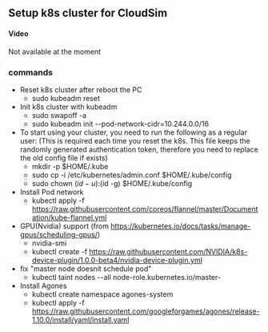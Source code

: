 ## Setup k8s cluster for CloudSim

#### Video

Not available at the moment

### commands

* Reset k8s cluster after reboot the PC
  * sudo kubeadm reset
* Init k8s cluster with kubeadm
  * sudo swapoff -a
  * sudo kubeadm init --pod-network-cidr=10.244.0.0/16
* To start using your cluster, you need to run the following as a regular user: (This is required each time you reset the k8s. This file keeps the randomly generated authentication token, therefore you need to replace the old config file if exists)
  * mkdir -p $HOME/.kube
  * sudo cp -i /etc/kubernetes/admin.conf $HOME/.kube/config
  * sudo chown $(id -u):$(id -g) $HOME/.kube/config
* Install Pod network
  * kubectl apply -f https://raw.githubusercontent.com/coreos/flannel/master/Documentation/kube-flannel.yml
* GPU(Nvidia) support (from https://kubernetes.io/docs/tasks/manage-gpus/scheduling-gpus/)
  * nvidia-smi
  * kubectl create -f https://raw.githubusercontent.com/NVIDIA/k8s-device-plugin/1.0.0-beta4/nvidia-device-plugin.yml
* fix "master node doesnít schedule pod"
  * kubectl taint nodes --all node-role.kubernetes.io/master-
* Install Agones
  * kubectl create namespace agones-system
  * kubectl apply -f https://raw.githubusercontent.com/googleforgames/agones/release-1.10.0/install/yaml/install.yaml

